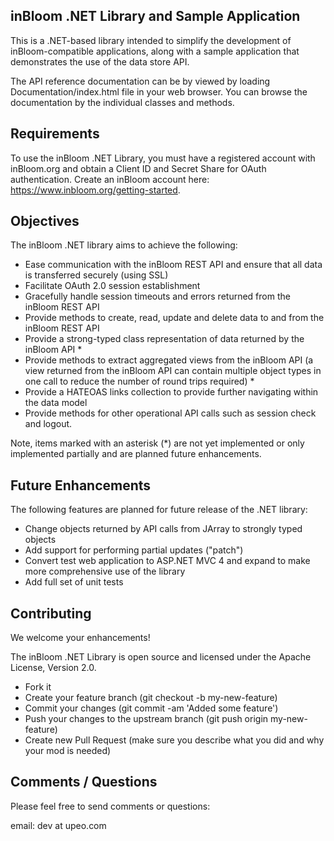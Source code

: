 inBloom .NET Library and Sample Application
---

This is a .NET-based library intended to simplify the development of inBloom-compatible applications, along with a sample application that demonstrates the use of the data store API.


The API reference documentation can be by viewed by loading Documentation/index.html file in your web browser. You can browse the documentation by the individual classes and methods.


Requirements
---
To use the inBloom .NET Library, you must have a registered account with inBloom.org and obtain a Client ID and Secret Share for OAuth authentication.  Create an inBloom account here: https://www.inbloom.org/getting-started.


Objectives
---
The inBloom .NET library aims to achieve the following:

 - Ease communication with the inBloom REST API and ensure that all data is transferred securely (using SSL)
 - Facilitate OAuth 2.0 session establishment
 - Gracefully handle session timeouts and errors returned from the inBloom REST API
 - Provide methods to create, read, update and delete data to and from the inBloom REST API
 - Provide a strong-typed class representation of data returned by the inBloom API *
 - Provide methods to extract aggregated views from the inBloom API (a view returned from the inBloom API can contain multiple object types in one call to reduce the number of round trips required) *
 - Provide a HATEOAS links collection to provide further navigating within the data model
 - Provide methods for other operational API calls such as session check and logout.

Note, items marked with an asterisk (*) are not yet implemented or only implemented partially and are planned future enhancements.


Future Enhancements
---
The following features are planned for future release of the .NET library:

 - Change objects returned by API calls from JArray to strongly typed objects
 - Add support for performing partial updates ("patch")
 - Convert test web application to ASP.NET MVC 4 and expand to make more comprehensive use of the library
 - Add full set of unit tests


Contributing
---
We welcome your enhancements!

The inBloom .NET Library is open source and licensed under the Apache License, Version 2.0.

  - Fork it
  - Create your feature branch (git checkout -b my-new-feature)
  - Commit your changes (git commit -am 'Added some feature')
  - Push your changes to the upstream branch (git push origin my-new-feature)
  - Create new Pull Request (make sure you describe what you did and why your mod is needed)


Comments / Questions
---
Please feel free to send comments or questions:

email: dev at upeo.com
